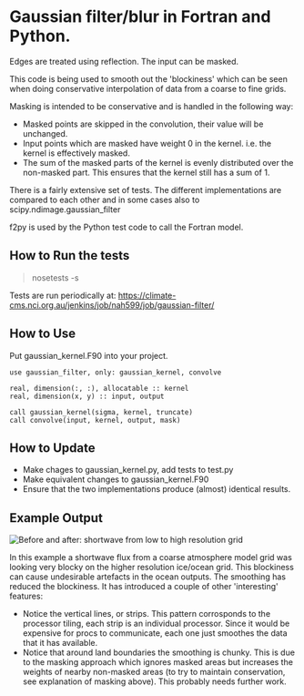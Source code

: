 
Gaussian filter/blur in Fortran and Python.
===========================================

Edges are treated using reflection. The input can be masked.

This code is being used to smooth out the 'blockiness' which can be seen when doing conservative interpolation of data from a coarse to fine grids.

Masking is intended to be conservative and is handled in the following way:

* Masked points are skipped in the convolution, their value will be unchanged.
* Input points which are masked have weight 0 in the kernel. i.e. the kernel is effectively masked.
* The sum of the masked parts of the kernel is evenly distributed over the non-masked part. This ensures that the kernel still has a sum of 1.

There is a fairly extensive set of tests. The different implementations are compared to each other and in some cases also to scipy.ndimage.gaussian_filter

f2py is used by the Python test code to call the Fortran model.

How to Run the tests
--------------------

> nosetests -s

Tests are run periodically at: https://climate-cms.nci.org.au/jenkins/job/nah599/job/gaussian-filter/

How to Use
-----------

Put gaussian_kernel.F90 into your project.

```
use gaussian_filter, only: gaussian_kernel, convolve

real, dimension(:, :), allocatable :: kernel
real, dimension(x, y) :: input, output

call gaussian_kernel(sigma, kernel, truncate)
call convolve(input, kernel, output, mask)
```

How to Update
-------------

* Make chages to gaussian_kernel.py, add tests to test.py
* Make equivalent changes to gaussian_kernel.F90
* Ensure that the two implementations produce (almost) identical results.

Example Output
--------------

![Before and after: shortwave from low to high resolution grid](https://raw.github.com/nicholash/gaussian-filter/master/test_data/before_and_after.png)

In this example a shortwave flux from a coarse atmosphere model grid was looking very blocky on the higher resolution ice/ocean grid. This blockiness can cause undesirable artefacts in the ocean outputs. The smoothing has reduced the blockiness. It has introduced a couple of other 'interesting' features:

* Notice the vertical lines, or strips. This pattern corrosponds to the processor tiling, each strip is an individual processor. Since it would be expensive for procs to communicate, each one just smoothes the data that it has available.
* Notice that around land boundaries the smoothing is chunky. This is due to the masking approach which ignores masked areas but increases the weights of nearby non-masked areas (to try to maintain conservation, see explanation of masking above). This probably needs further work.


